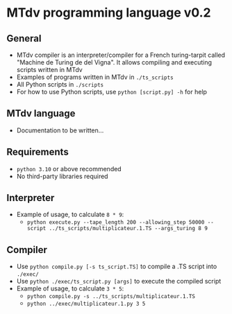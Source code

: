 # MTdv programming language v0.2

## General
* MTdv compiler is an interpreter/compiler for a French turing-tarpit called "Machine de Turing de del Vigna". It allows compiling and executing scripts written in MTdv
* Examples of programs written in MTdv in `./ts_scripts`
* All Python scripts in `./scripts`
* For how to use Python scripts, use `python [script.py] -h` for help

## MTdv language
* Documentation to be written...

## Requirements
* `python 3.10` or above recommended
* No third-party libraries required

## Interpreter
* Example of usage, to calculate `8 * 9`:
  * `python execute.py --tape_length 200 --allowing_step 50000 --script ../ts_scripts/multiplicateur.1.TS --args_turing 8 9`

## Compiler
* Use `python compile.py [-s ts_script.TS]` to compile a .TS script into `./exec/`
* Use `python ./exec/ts_script.py [args]` to execute the compiled script
* Example of usage, to calculate `3 * 5`:
  * `python compile.py -s ../ts_scripts/multiplicateur.1.TS`
  * `python ../exec/multiplicateur.1.py 3 5`
